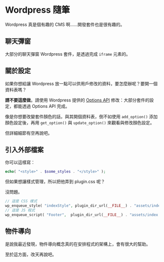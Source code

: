 # Wordpress 隨筆

Wordpress 真是個有趣的 CMS 啊......開發套件也是很有趣的。

## 聊天彈窗

大部分的聊天彈窗 Wordpress 套件，是透過完成 `iframe` 元素的。

## 關於設定

如果你想給讓 Wordpress 放一點可以供用戶修改的資料，要怎麼辦呢？要開一個資料表嗎？

**請不要這麼做**。請使用 Wordpress 提供的 [Options API](https://codex.wordpress.org/Options_API) 修改：大部分套件的設定，都能透過 Options API 完成。

像是你想要改變套件顏色的話，與其開個資料表，倒不如使用 `add_option()` 添加顏色設定後，再用 `get_option()` 與 `update_option()` 來觀看與修改顏色設定。

但詳細細節有空再說吧。

## 引入外部檔案

你可以這樣寫：

```php
echo( "<style>" . $some_styles . "</style>" );
```

但如果想讓樣式管理，所以把他弄到 plugin.css 呢？

沒問題。

```php
// 這是 CSS 樣式
wp_enqueue_style( "indexStyle", plugin_dir_url(__FILE__) . "assets/index.css" );
// 這是 JS 程式
wp_enqueue_script( "Footer",  plugin_dir_url(__FILE__) . "assets/index.js" );
```

## 物件導向

是說我最近發現，物件導向概念真的在安排程式的架構上，會有很大的幫助。

至於這方面，改天再說吧。
